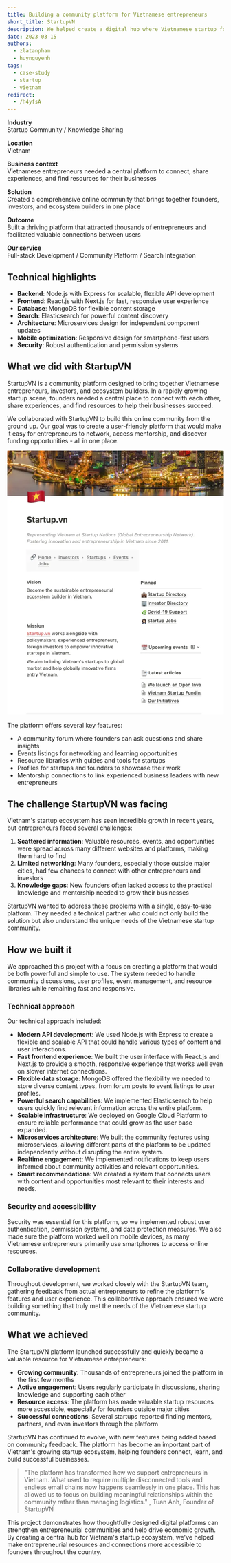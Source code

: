 ```yaml
---
title: Building a community platform for Vietnamese entrepreneurs
short_title: StartupVN
description: We helped create a digital hub where Vietnamese startup founders can connect, share knowledge, and access resources to grow their businesses.
date: 2023-03-15
authors:
  - zlatanpham
  - huynguyenh
tags:
  - case-study
  - startup
  - vietnam
redirect:
  - /h4yfsA
---
```


**Industry**\
Startup Community / Knowledge Sharing

**Location**\
Vietnam

**Business context**\
Vietnamese entrepreneurs needed a central platform to connect, share experiences, and find resources for their businesses

**Solution**\
Created a comprehensive online community that brings together founders, investors, and ecosystem builders in one place

**Outcome**\
Built a thriving platform that attracted thousands of entrepreneurs and facilitated valuable connections between users

**Our service**\
Full-stack Development / Community Platform / Search Integration

## Technical highlights

- **Backend**: Node.js with Express for scalable, flexible API development
- **Frontend**: React.js with Next.js for fast, responsive user experience
- **Database**: MongoDB for flexible content storage
- **Search**: Elasticsearch for powerful content discovery
- **Architecture**: Microservices design for independent component updates
- **Mobile optimization**: Responsive design for smartphone-first users
- **Security**: Robust authentication and permission systems

## What we did with StartupVN

StartupVN is a community platform designed to bring together Vietnamese entrepreneurs, investors, and ecosystem builders. In a rapidly growing startup scene, founders needed a central place to connect with each other, share experiences, and find resources to help their businesses succeed.

We collaborated with StartupVN to build this online community from the ground up. Our goal was to create a user-friendly platform that would make it easy for entrepreneurs to network, access mentorship, and discover funding opportunities - all in one place.

![StartupVN community platform](assets/startupvn-main.webp)

The platform offers several key features:

- A community forum where founders can ask questions and share insights
- Events listings for networking and learning opportunities
- Resource libraries with guides and tools for startups
- Profiles for startups and founders to showcase their work
- Mentorship connections to link experienced business leaders with new entrepreneurs

## The challenge StartupVN was facing

Vietnam's startup ecosystem has seen incredible growth in recent years, but entrepreneurs faced several challenges:

1. **Scattered information**: Valuable resources, events, and opportunities were spread across many different websites and platforms, making them hard to find
2. **Limited networking**: Many founders, especially those outside major cities, had few chances to connect with other entrepreneurs and investors
3. **Knowledge gaps**: New founders often lacked access to the practical knowledge and mentorship needed to grow their businesses

StartupVN wanted to address these problems with a single, easy-to-use platform. They needed a technical partner who could not only build the solution but also understand the unique needs of the Vietnamese startup community.

## How we built it

We approached this project with a focus on creating a platform that would be both powerful and simple to use. The system needed to handle community discussions, user profiles, event management, and resource libraries while remaining fast and responsive.

### Technical approach

Our technical approach included:

- **Modern API development**: We used Node.js with Express to create a flexible and scalable API that could handle various types of content and user interactions.
- **Fast frontend experience**: We built the user interface with React.js and Next.js to provide a smooth, responsive experience that works well even on slower internet connections.
- **Flexible data storage**: MongoDB offered the flexibility we needed to store diverse content types, from forum posts to event listings to user profiles.
- **Powerful search capabilities**: We implemented Elasticsearch to help users quickly find relevant information across the entire platform.
- **Scalable infrastructure**: We deployed on Google Cloud Platform to ensure reliable performance that could grow as the user base expanded.
- **Microservices architecture**: We built the community features using microservices, allowing different parts of the platform to be updated independently without disrupting the entire system.
- **Realtime engagement**: We implemented notifications to keep users informed about community activities and relevant opportunities.
- **Smart recommendations**: We created a system that connects users with content and opportunities most relevant to their interests and needs.

### Security and accessibility

Security was essential for this platform, so we implemented robust user authentication, permission systems, and data protection measures. We also made sure the platform worked well on mobile devices, as many Vietnamese entrepreneurs primarily use smartphones to access online resources.

### Collaborative development

Throughout development, we worked closely with the StartupVN team, gathering feedback from actual entrepreneurs to refine the platform's features and user experience. This collaborative approach ensured we were building something that truly met the needs of the Vietnamese startup community.

## What we achieved

The StartupVN platform launched successfully and quickly became a valuable resource for Vietnamese entrepreneurs:

- **Growing community**: Thousands of entrepreneurs joined the platform in the first few months
- **Active engagement**: Users regularly participate in discussions, sharing knowledge and supporting each other
- **Resource access**: The platform has made valuable startup resources more accessible, especially for founders outside major cities
- **Successful connections**: Several startups reported finding mentors, partners, and even investors through the platform

StartupVN has continued to evolve, with new features being added based on community feedback. The platform has become an important part of Vietnam's growing startup ecosystem, helping founders connect, learn, and build successful businesses.

> "The platform has transformed how we support entrepreneurs in Vietnam. What used to require multiple disconnected tools and endless email chains now happens seamlessly in one place. This has allowed us to focus on building meaningful relationships within the community rather than managing logistics." , Tuan Anh, Founder of StartupVN

This project demonstrates how thoughtfully designed digital platforms can strengthen entrepreneurial communities and help drive economic growth. By creating a central hub for Vietnam's startup ecosystem, we've helped make entrepreneurial resources and connections more accessible to founders throughout the country.

